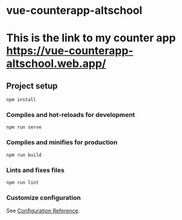 # vue-counterapp-altschool

# This is the link to my counter app [https://vue-counterapp-altschool.web.app/ ](https://vue-counterapp-altschool.web.app/)

## Project setup
```
npm install
```

### Compiles and hot-reloads for development
```
npm run serve
```

### Compiles and minifies for production
```
npm run build
```

### Lints and fixes files
```
npm run lint
```

### Customize configuration
See [Configuration Reference](https://cli.vuejs.org/config/).
